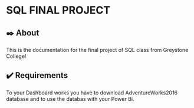 # SQL FINAL PROJECT
## :black_nib: About

This is the documentation for the final project of SQL class from Greystone College!

## :heavy_check_mark: Requirements

To your Dashboard works you have to download AdventureWorks2016 database and to use the databas with your Power Bi.
